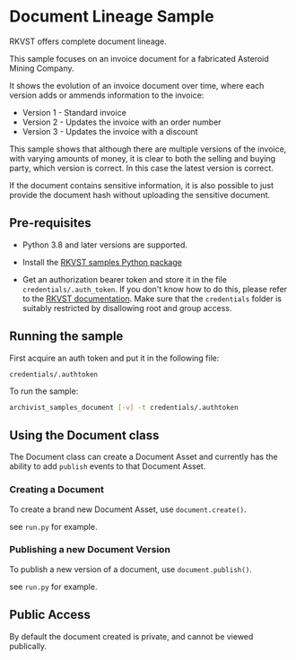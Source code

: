 # Document Lineage Sample

RKVST offers complete document lineage.

This sample focuses on an invoice document for a fabricated Asteroid Mining Company.

It shows the evolution of an invoice document over time, where each version adds or ammends information to the invoice:

* Version 1 - Standard invoice
* Version 2 - Updates the invoice with an order number
* Version 3 - Updates the invoice with a discount
 
This sample shows that although there are multiple versions of the invoice, with varying
amounts of money, it is clear to both the selling and buying party, which version is correct. In this case the latest version is correct.

If the document contains sensitive information, it is also possible to just provide the document hash without uploading the sensitive document.

## Pre-requisites

* Python 3.8 and later versions are supported.

* Install the [RKVST samples Python package](https://pypi.org/project/rkvst-samples/ "PyPi package page")

* Get an authorization bearer token and store it in the file `credentials/.auth_token`. If you don't know how to do this, please refer to the [RKVST documentation](https://docs.rkvst.com/docs/rkvst-basics/getting-access-tokens-using-app-registrations/ "Getting an auth token"). Make sure that the `credentials` folder is suitably restricted by disallowing root and group access.


## Running the sample

First acquire an auth token and put it in the following file:

```
credentials/.authtoken
```

To run the sample: 

```bash
archivist_samples_document [-v] -t credentials/.authtoken
```

## Using the Document class

The Document class can create a Document Asset and currently has the ability to add
`publish` events to that Document Asset.

### Creating a Document

To create a brand new Document Asset, use `document.create()`.

see `run.py` for example.

### Publishing a new Document Version


To publish a new version of a document, use `document.publish()`.

see `run.py` for example.

## Public Access

By default the document created is private, and cannot be viewed publically.